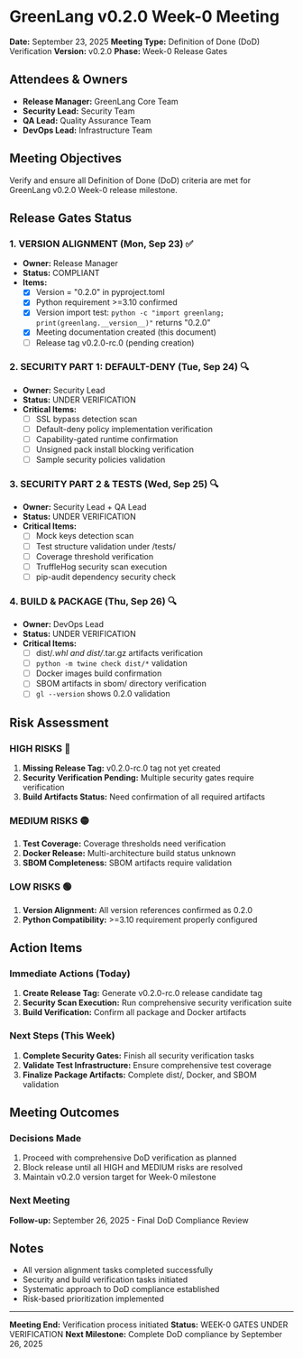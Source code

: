 # GreenLang v0.2.0 Week-0 Meeting
**Date:** September 23, 2025
**Meeting Type:** Definition of Done (DoD) Verification
**Version:** v0.2.0
**Phase:** Week-0 Release Gates

## Attendees & Owners
- **Release Manager:** GreenLang Core Team
- **Security Lead:** Security Team
- **QA Lead:** Quality Assurance Team
- **DevOps Lead:** Infrastructure Team

## Meeting Objectives
Verify and ensure all Definition of Done (DoD) criteria are met for GreenLang v0.2.0 Week-0 release milestone.

## Release Gates Status

### 1. VERSION ALIGNMENT (Mon, Sep 23) ✅
- **Owner:** Release Manager
- **Status:** COMPLIANT
- **Items:**
  - [x] Version = "0.2.0" in pyproject.toml
  - [x] Python requirement >=3.10 confirmed
  - [x] Version import test: `python -c "import greenlang; print(greenlang.__version__)"` returns "0.2.0"
  - [x] Meeting documentation created (this document)
  - [ ] Release tag v0.2.0-rc.0 (pending creation)

### 2. SECURITY PART 1: DEFAULT-DENY (Tue, Sep 24) 🔍
- **Owner:** Security Lead
- **Status:** UNDER VERIFICATION
- **Critical Items:**
  - [ ] SSL bypass detection scan
  - [ ] Default-deny policy implementation verification
  - [ ] Capability-gated runtime confirmation
  - [ ] Unsigned pack install blocking verification
  - [ ] Sample security policies validation

### 3. SECURITY PART 2 & TESTS (Wed, Sep 25) 🔍
- **Owner:** Security Lead + QA Lead
- **Status:** UNDER VERIFICATION
- **Critical Items:**
  - [ ] Mock keys detection scan
  - [ ] Test structure validation under /tests/
  - [ ] Coverage threshold verification
  - [ ] TruffleHog security scan execution
  - [ ] pip-audit dependency security check

### 4. BUILD & PACKAGE (Thu, Sep 26) 🔍
- **Owner:** DevOps Lead
- **Status:** UNDER VERIFICATION
- **Critical Items:**
  - [ ] dist/*.whl and dist/*.tar.gz artifacts verification
  - [ ] `python -m twine check dist/*` validation
  - [ ] Docker images build confirmation
  - [ ] SBOM artifacts in sbom/ directory verification
  - [ ] `gl --version` shows 0.2.0 validation

## Risk Assessment

### HIGH RISKS 🔴
1. **Missing Release Tag:** v0.2.0-rc.0 tag not yet created
2. **Security Verification Pending:** Multiple security gates require verification
3. **Build Artifacts Status:** Need confirmation of all required artifacts

### MEDIUM RISKS 🟡
1. **Test Coverage:** Coverage thresholds need verification
2. **Docker Release:** Multi-architecture build status unknown
3. **SBOM Completeness:** SBOM artifacts require validation

### LOW RISKS 🟢
1. **Version Alignment:** All version references confirmed as 0.2.0
2. **Python Compatibility:** >=3.10 requirement properly configured

## Action Items

### Immediate Actions (Today)
1. **Create Release Tag:** Generate v0.2.0-rc.0 release candidate tag
2. **Security Scan Execution:** Run comprehensive security verification suite
3. **Build Verification:** Confirm all package and Docker artifacts

### Next Steps (This Week)
1. **Complete Security Gates:** Finish all security verification tasks
2. **Validate Test Infrastructure:** Ensure comprehensive test coverage
3. **Finalize Package Artifacts:** Complete dist/, Docker, and SBOM validation

## Meeting Outcomes

### Decisions Made
1. Proceed with comprehensive DoD verification as planned
2. Block release until all HIGH and MEDIUM risks are resolved
3. Maintain v0.2.0 version target for Week-0 milestone

### Next Meeting
**Follow-up:** September 26, 2025 - Final DoD Compliance Review

## Notes
- All version alignment tasks completed successfully
- Security and build verification tasks initiated
- Systematic approach to DoD compliance established
- Risk-based prioritization implemented

---
**Meeting End:** Verification process initiated
**Status:** WEEK-0 GATES UNDER VERIFICATION
**Next Milestone:** Complete DoD compliance by September 26, 2025